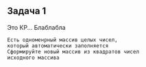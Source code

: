 ## Задача 1
Это КР... Блаблабла

```
Есть одноменрный массив целых чисел, 
который автоматически заполняется
Сформируйте новый массив из квадратов чисел 
исходного массива 

```







